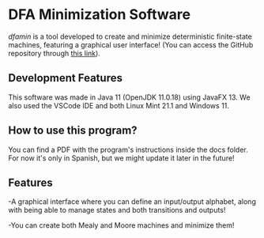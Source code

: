# DFA Minimization Software

*dfamin* is a tool developed to create and minimize deterministic finite-state machines, featuring a graphical user interface! (You can access the GitHub repository through [this link](https://github.com/Lycanfloof/java-dfamin)).

## Development Features

This software was made in Java 11 (OpenJDK 11.0.18) using JavaFX 13. We also used the VSCode IDE and both Linux Mint 21.1 and Windows 11.

## How to use this program?

You can find a PDF with the program's instructions inside the docs folder. For now it's only in Spanish, but we might update it later in the future!

## Features

-A graphical interface where you can define an input/output alphabet, along with being able to manage states and both transitions and outputs!

-You can create both Mealy and Moore machines and minimize them!
